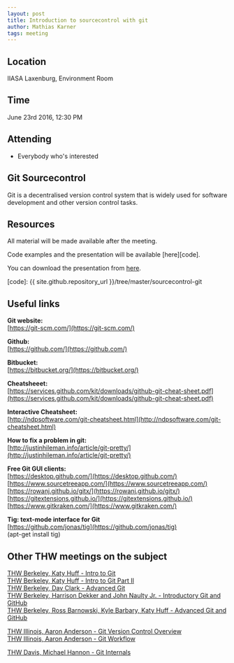 ```yaml
---
layout: post
title: Introduction to sourcecontrol with git
author: Mathias Karner
tags: meeting 
---
```


## Location

IIASA Laxenburg, Environment Room

## Time

June 23rd 2016, 12:30 PM

## Attending

- Everybody who's interested


## Git Sourcecontrol

Git is a decentralised version control system that is widely used for software development and other version control tasks.

## Resources

All material will be made available after the meeting.

Code examples and the presentation will be available [here][code].

You can download the presentation from [here](https://drive.google.com/file/d/0B5TVk95JbBESTHBmTnNnWXIydzQ/view?usp=sharing).


[code]: {{ site.github.repository_url }}/tree/master/sourcecontrol-git


## Useful links
**Git website:**<br>
[https://git-scm.com/](https://git-scm.com/)

**Github:**<br>
[https://github.com/](https://github.com/)

**Bitbucket:**<br>
[https://bitbucket.org/](https://bitbucket.org/)

**Cheatsheeet:**<br>
[https://services.github.com/kit/downloads/github-git-cheat-sheet.pdf](https://services.github.com/kit/downloads/github-git-cheat-sheet.pdf)

**Interactive Cheatsheet:**<br>
[http://ndpsoftware.com/git-cheatsheet.html](http://ndpsoftware.com/git-cheatsheet.html)

**How to fix a problem in git:**<br>
[http://justinhileman.info/article/git-pretty/](http://justinhileman.info/article/git-pretty/)


**Free Git GUI clients:**<br>
[https://desktop.github.com/](https://desktop.github.com/)<br>
[https://www.sourcetreeapp.com/](https://www.sourcetreeapp.com/)<br>
[https://rowanj.github.io/gitx/](https://rowanj.github.io/gitx/)<br>
[https://gitextensions.github.io/](https://gitextensions.github.io/)<br>
[https://www.gitkraken.com/](https://www.gitkraken.com/)


**Tig: text-mode interface for Git**<br>
[https://github.com/jonas/tig](https://github.com/jonas/tig)<br>
(apt-get install tig)

## Other THW meetings on the subject

[THW Berkeley, Katy Huff - Intro to Git](http://www.thehackerwithin.org/berkeley/posts/git-intro-meeting)<br>
[THW Berkeley, Katy Huff - Intro to Git Part II](http://www.thehackerwithin.org/berkeley/posts/git-part-2-meeting)<br>
[THW Berkeley, Dav Clark - Advanced Git](http://www.thehackerwithin.org/berkeley/posts/git)<br>
[THW Berkeley, Harrison Dekker and John Naulty Jr. - Introductory Git and GitHub](http://www.thehackerwithin.org/berkeley/posts/git-intro-fall-2015)<br>
[THW Berkeley, Ross Barnowski, Kyle Barbary, Katy Huff - Advanced Git and GitHub](http://www.thehackerwithin.org/berkeley/posts/advanced-git-fall-2015)<br>


[THW Illinois, Aaron Anderson - Git Version Control Overview](http://www.thehackerwithin.org/illinois/posts/git-version-control-overview)<br>
[THW Illinois, Aaron Anderson - Git Workflow](http://www.thehackerwithin.org/illinois/posts/git-workflow)<br>

[THW Davis, Michael Hannon - Git Internals](http://www.thehackerwithin.org/davis/posts/git-internals)<br>
